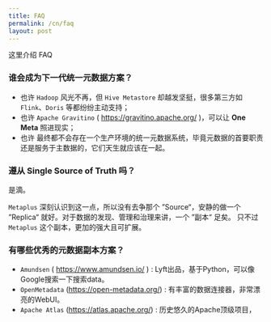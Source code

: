```yaml
---
title: FAQ
permalink: /cn/faq
layout: post
---
```


这里介绍 FAQ

### 谁会成为下一代统一元数据方案？

- 也许 `Hadoop` 风光不再，但 `Hive Metastore` 却越发坚挺，很多第三方如 `Flink`、`Doris` 等都纷纷主动支持；
- 也许 `Apache Gravitino` ( https://gravitino.apache.org/ )，可以让 **One Meta** 照进现实；
- 也许 最终都不会存在一个生产环境的统一元数据系统，毕竟元数据的首要职责还是服务于主数据的，它们天生就应该在一起。

### 遵从 Single Source of Truth 吗？

是滴。

`Metaplus` 深刻认识到这一点，所以没有去争那个 ”Source“，安静的做一个 ”Replica“ 就好。对于数据的发现、管理和治理来讲，一个 ”副本“ 足矣。
只不过 `Metaplus` 这个副本，更加的强大且可扩展。

### 有哪些优秀的元数据副本方案？

- `Amundsen` ( https://www.amundsen.io/ ) : Lyft出品，基于Python，可以像Google搜索一下搜索data。
- `OpenMetadata` (https://open-metadata.org/) : 有丰富的数据连接器，非常漂亮的WebUI。
- `Apache Atlas` (https://atlas.apache.org/) : 历史悠久的Apache顶级项目，